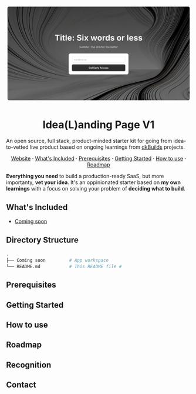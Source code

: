 # ![Project Logo](public/ProjectLogo.webp)

<h1 align="center">Idea(L)anding Page V1</h1>

An open source, full stack, product-minded starter kit for going from idea-to-vetted live product based on ongoing learnings from [dkBuilds](https://www.declankramper.me) projects.

<p align="center">
  <a href="https://landing-page-nu-plum-69.vercel.app/">Website</a> · 
  <a href="#whats-included">What's Included</a> · 
  <a href="#prerequisites">Prerequisites</a> · 
  <a href="#getting-started">Getting Started</a> · 
  <a href="#how-to-use">How to use</a> · 
  <a href="#roadmap">Roadmap</a>
</p>

**Everything you need** to build a production-ready SaaS, but more importanty, **vet your idea**. It's an oppinionated starter based on **my own learnings** with a focus on solving your problem of **deciding what to build**.

## What's Included
- [Coming soon](#)


## Directory Structure

```bash
.
├── Coming soon         # App workspace
└── README.md           # This README file #
```

## Prerequisites


## Getting Started


## How to use


## Roadmap


## Recognition


## Contact

